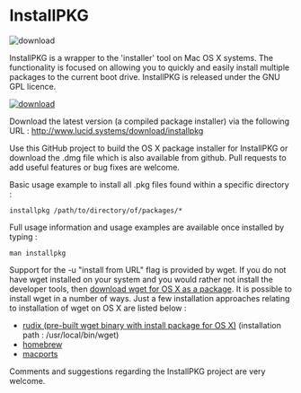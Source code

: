 # InstallPKG #

![download](http://lucidsystems.tk/images/multi/apple_package.png)

InstallPKG is a wrapper to the 'installer' tool on Mac OS X systems. The functionality is focused on allowing you to quickly and easily install multiple packages to the current boot drive.  InstallPKG is released under the GNU GPL licence.

[![download](http://lucidsystems.tk/images/multi/download.png)](http://www.lucid.systems/download/installpkg)

Download the latest version (a compiled package installer) via the following URL : 
http://www.lucid.systems/download/installpkg

Use this GitHub project to build the OS X package installer for InstallPKG or download the .dmg file which is also available from github. Pull requests to add useful features or bug fixes are welcome.

Basic usage example to install all .pkg files found within a specific directory :

    installpkg /path/to/directory/of/packages/*


Full usage information and usage examples are available once installed by typing : 

    man installpkg


Support for the -u "install from URL" flag is provided by wget. If you do not have wget installed on your system and you would rather not install the developer tools, then [download wget for OS X as a package][3]. It is possible to install wget in a number of ways. Just a few installation approaches relating to installation of wget on OS X are listed below :
 * [rudix (pre-built wget binary with install package for OS X)][3] (installation path : /usr/local/bin/wget)
 * [homebrew][2]
 * [macports][1]


Comments and suggestions regarding the InstallPKG project are very welcome.


  [1]: https://www.macports.org
  [2]: http://brew.sh
  [3]: http://rudix.org/packages/wget.html
  